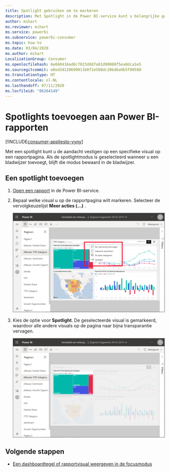 ```yaml
---
title: Spotlight gebruiken om te markeren
description: Met Spotlight in de Power BI-service kunt u belangrijke gegevens en inzichten markeren.
author: mihart
ms.reviewer: mihart
ms.service: powerbi
ms.subservice: powerbi-consumer
ms.topic: how-to
ms.date: 03/04/2020
ms.author: mihart
LocalizationGroup: Consumer
ms.openlocfilehash: 6e668416ad8c7023ddd7a81d90008f5ea8dca1e5
ms.sourcegitcommit: e8ed3d120699911b0f2e508dc20bd6a9b5f00580
ms.translationtype: HT
ms.contentlocale: nl-NL
ms.lasthandoff: 07/11/2020
ms.locfileid: "86264149"
---
```

# <a name="add-spotlights-to-power-bi-reports"></a>Spotlights toevoegen aan Power BI-rapporten

[!INCLUDE[consumer-appliesto-yyny](../includes/consumer-appliesto-yyny.md)]

Met een spotlight kunt u de aandacht vestigen op een specifieke visual op een rapportpagina.  Als de spotlightmodus is geselecteerd wanneer u een bladwijzer toevoegt, blijft die modus bewaard in de bladwijzer.

## <a name="add-a-spotlight"></a>Een spotlight toevoegen

1. [Open een rapport](end-user-report-open.md) in de Power BI-service.

2. Bepaal welke visual u op de rapportpagina wilt markeren. Selecteer de vervolgkeuzelijst **Meer acties (...)** .  

    ![Spotlight vergelijken met focusmodus](media/end-user-spotlight/power-bi-spotlight.png)

3. Kies de optie voor **Spotlight**. De geselecteerde visual is gemarkeerd, waardoor alle andere visuals op de pagina naar bijna transparantie vervagen. 

    ![Spotlightmodus](media/end-user-spotlight/power-bi-spotlighted.png)



## <a name="next-steps"></a>Volgende stappen

* [Een dashboardtegel of rapportvisual weergeven in de focusmodus](end-user-focus.md)

